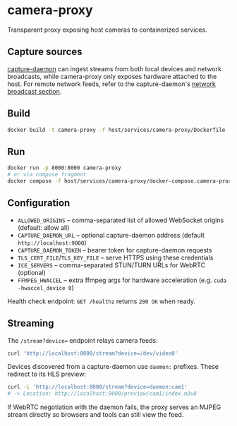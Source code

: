 # camera-proxy

Transparent proxy exposing host cameras to containerized services.

## Capture sources

[capture-daemon](../capture-daemon/README.md) can ingest streams from both
local devices and network broadcasts, while camera-proxy only exposes hardware
attached to the host. For remote network feeds, refer to the capture-daemon's
[network broadcast section](../capture-daemon/README.md#network-broadcast).

## Build
```bash
docker build -t camera-proxy -f host/services/camera-proxy/Dockerfile .
```

## Run
```bash
docker run -p 8000:8000 camera-proxy
# or via compose fragment
docker compose -f host/services/camera-proxy/docker-compose.camera-proxy.yaml --profile camera-proxy up
```

## Configuration

- `ALLOWED_ORIGINS` – comma-separated list of allowed WebSocket origins (default: allow all)
- `CAPTURE_DAEMON_URL` – optional capture-daemon address (default `http://localhost:9000`)
- `CAPTURE_DAEMON_TOKEN` – bearer token for capture-daemon requests
- `TLS_CERT_FILE`/`TLS_KEY_FILE` – serve HTTPS using these credentials
- `ICE_SERVERS` – comma-separated STUN/TURN URLs for WebRTC (optional)
- `FFMPEG_HWACCEL` – extra ffmpeg args for hardware acceleration (e.g. `cuda -hwaccel_device 0`)

Health check endpoint: `GET /healthz` returns `200 OK` when ready.


## Streaming

The `/stream?device=` endpoint relays camera feeds:

```bash
curl 'http://localhost:8000/stream?device=/dev/video0'
```

Devices discovered from a capture-daemon use `daemon:` prefixes. These redirect to its HLS preview:

```bash
curl -i 'http://localhost:8000/stream?device=daemon:cam1'
# -> Location: http://localhost:9000/preview/cam1/index.m3u8
```

If WebRTC negotiation with the daemon fails, the proxy serves an MJPEG stream directly so browsers and tools can still view the feed.

